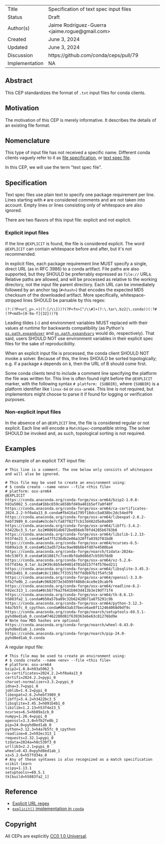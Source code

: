 <table>
<tr><td> Title </td><td> Specification of text spec input files </td>
<tr><td> Status </td><td> Draft </td></tr>
<tr><td> Author(s) </td><td> Jaime Rodríguez-Guerra &lt;jaime.rogue@gmail.com&gt;</td></tr>
<tr><td> Created </td><td> June 3, 2024 </td></tr>
<tr><td> Updated </td><td> June 3, 2024 </td></tr>
<tr><td> Discussion </td><td> https://github.com/conda/ceps/pull/79 </td></tr>
<tr><td> Implementation </td><td> NA </td></tr>
</table>

## Abstract

This CEP standardizes the format of `.txt` input files for conda clients.

## Motivation

The motivation of this CEP is merely informative. It describes the details of an existing file format.

## Nomenclature

This type of input file has not received a specific name. Different conda clients vaguely refer to it as [file specification](https://github.com/conda/conda/blob/841d9d57fd96ad27cda4b7c43549104a96f961ce/conda/cli/helpers.py#L90-L91), or [text spec file](https://github.com/mamba-org/mamba/blob/9300a6530cac4f5575e7f8aa4049fbb9c1150909/docs/source/user_guide/micromamba.rst?plain=1#L143).

In this CEP, we will use the term "text spec file".

## Specification

Text spec files use plain text to specify one package requirement per line. Lines starting with `#` are considered comments and are not taken into account. Empty lines or lines consisting only of whitespace are also ignored.

There are two flavors of this input file: explicit and not explicit.

### Explicit input files

If the line `@EXPLICIT` is found, the file is considered explicit. The word `@EXPLICIT` can contain whitespace before and after, but it's not recommended.

In explicit files, each package requirement line MUST specify a single, direct URL (as in RFC 3986) to a conda artifact. File paths are also supported, but they SHOULD be preferrably expressed as `file://` URLs. Relative paths are allowed, and will be processed as relative to the working directory, not the input file parent directory. Each URL can be immediately followed by an anchor tag (`#<hash>`) that encodes the expected MD5 checksum of the downloaded artifact. More specifically, whitespace-stripped lines SHOULD be parsable by this regex:

```re
(?:(?P<url_p>.+)(?:[/\\]))?(?P<fn>[^/\\#]+(?:\.tar\.bz2|\.conda))(:?#(?P<md5>[0-9a-f]{32}))?$
```

Leading tildes (`~`) and environment variables MUST replaced with their values at runtime for backwards compatibility (as Python's [`os.path.expanduser`](https://docs.python.org/3/library/os.path.html#os.path.expanduser) and [`os.path.expandvars`](https://docs.python.org/3/library/os.path.html#os.path.expandvars) would do, respectively). That said, users SHOULD NOT use environment variables in their explicit spec files for the sake of reproducibility.

When an explicit input file is processed, the conda client SHOULD NOT invoke a solver. Because of this, the lines SHOULD be sorted topologically; e.g. if a package `A` depends on `B`, then the URL of B should come first.

Some conda clients tend to include a comment line specifying the platform the file was written for. This line is often found right before the `@EXPLICIT` marker, with the following syntax `# platform: {SUBDIR}`, where `{SUBDIR}` is a platform identifier like `linux-64` or `osx-arm64`. This line is not required, but implementors might choose to parse it if found for logging or verification purposes.

### Non-explicit input files

In the absence of an `@EXPLICIT` line, the file is considered regular or not explicit. Each line will encode a `MatchSpec`-compatible string. The solver SHOULD be invoked and, as such, topological sorting is not required.

## Examples

An example of an explicit TXT input file:

```
# This line is a comment. The one below only consists of whitespace and will also be ignored.
    
# This file may be used to create an environment using:
# $ conda create --name <env> --file <this file>
# platform: osx-arm64
@EXPLICIT
https://conda.anaconda.org/conda-forge/osx-arm64/bzip2-1.0.8-h93a5062_5.conda#1bbc659ca658bfd49a481b5ef7a0f40f
https://conda.anaconda.org/conda-forge/osx-arm64/ca-certificates-2024.2.2-hf0a4a13_0.conda#fb416a1795f18dcc5a038bc2dc54edf9
https://conda.anaconda.org/conda-forge/osx-arm64/libexpat-2.6.2-hebf3989_0.conda#e3cde7cfa87f82f7cb13d482d5e0ad09
https://conda.anaconda.org/conda-forge/osx-arm64/libffi-3.4.2-h3422bc3_5.tar.bz2#086914b672be056eb70fd4285b6783b6
https://conda.anaconda.org/conda-forge/osx-arm64/libzlib-1.2.13-h53f4e23_5.conda#1a47f5236db2e06a320ffa0392f81bd8
https://conda.anaconda.org/conda-forge/osx-arm64/ncurses-6.5-hb89a1cb_0.conda#b13ad5724ac9ae98b6b4fd87e4500ba4
https://conda.anaconda.org/conda-forge/noarch/tzdata-2024a-h0c530f3_0.conda#161081fc7cec0bfda0d86d7cb595f8d8
https://conda.anaconda.org/conda-forge/osx-arm64/xz-5.2.6-h57fd34a_0.tar.bz2#39c6b54e94014701dd157f4f576ed211
https://conda.anaconda.org/conda-forge/osx-arm64/libsqlite-3.45.3-h091b4b1_0.conda#c8c1186c7f3351f6ffddb97b1f54fc58
https://conda.anaconda.org/conda-forge/osx-arm64/openssl-3.3.0-hfb2fe0b_2.conda#c9602073e34599f40b8c4ce9e19cabf6
https://conda.anaconda.org/conda-forge/osx-arm64/readline-8.2-h92ec313_1.conda#8cbb776a2f641b943d413b3e19df71f4
https://conda.anaconda.org/conda-forge/osx-arm64/tk-8.6.13-h5083fa2_1.conda#b50a57ba89c32b62428b71a875291c9b
https://conda.anaconda.org/conda-forge/osx-arm64/python-3.12.3-h4a7b5fc_0_cpython.conda#8643ab37bece6ae8f112464068d9df9c
https://conda.anaconda.org/conda-forge/noarch/setuptools-69.5.1-pyhd8ed1ab_0.conda#7462280d81f639363e6e63c81276bd9e
# Note how MD5 hashes are optional
https://conda.anaconda.org/conda-forge/noarch/wheel-0.43.0-pyhd8ed1ab_1.conda
https://conda.anaconda.org/conda-forge/noarch/pip-24.0-pyhd8ed1ab_0.conda
```

A regular input file:

```
# This file may be used to create an environment using:
# $ conda create --name <env> --file <this file>
# platform: osx-arm64
bzip2=1.0.8=h93a5062_5
ca-certificates=2024.2.2=hf0a4a13_0
certifi=2024.2.2=pypi_0
charset-normalizer=3.3.2=pypi_0
idna=3.7=pypi_0
joblib=1.4.2=pypi_0
libexpat=2.6.2=hebf3989_0
libffi=3.4.2=h3422bc3_5
libsqlite=3.45.3=h091b4b1_0
libzlib=1.2.13=h53f4e23_5
ncurses=6.5=hb89a1cb_0
numpy=1.26.4=pypi_0
openssl=3.3.0=hfb2fe0b_2
pip=24.0=pyhd8ed1ab_0
python=3.12.3=h4a7b5fc_0_cpython
readline=8.2=h92ec313_1
requests=2.32.1=pypi_0
tzdata=2024a=h0c530f3_0
urllib3=2.2.1=pypi_0
wheel=0.43.0=pyhd8ed1ab_1
xz=5.2.6=h57fd34a_0
# Any of these syntaxes is also recognized as a match specification
scikit-learn
scipy=1.13.1
setuptools>=69.5.1
tk[build=h5083fa2_1]
```

## Reference

- [Explicit URL regex](https://github.com/conda/conda/blob/841d9d57fd96ad27cda4b7c43549104a96f961ce/conda/misc.py#L50-L54)
- [`explicit()` implementation in `conda`](https://github.com/conda/conda/blob/841d9d57fd96ad27cda4b7c43549104a96f961ce/conda/misc.py#L57-L145)

## Copyright

All CEPs are explicitly [CC0 1.0 Universal](https://creativecommons.org/publicdomain/zero/1.0/).
